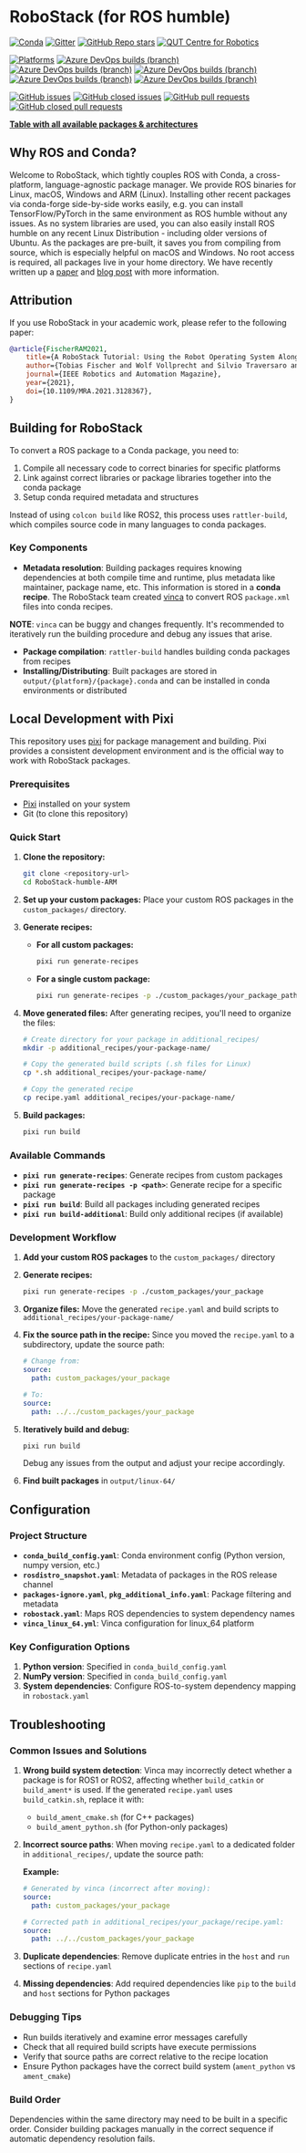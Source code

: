 # RoboStack (for ROS humble)

[![Conda](https://img.shields.io/conda/dn/robostack-humble/ros-humble-desktop?style=flat-square)](https://anaconda.org/robostack/)
[![Gitter](https://img.shields.io/gitter/room/RoboStack/Lobby?style=flat-square)](https://gitter.im/RoboStack/Lobby)
[![GitHub Repo stars](https://img.shields.io/github/stars/robostack/ros-humble?style=flat-square)](https://github.com/RoboStack/ros-humble/)
[![QUT Centre for Robotics](https://img.shields.io/badge/collection-QUT%20Robotics-%23043d71?style=flat-square)](https://qcr.github.io/)

[![Platforms](https://img.shields.io/badge/platforms-linux%20%7C%20win%20%7C%20macos%20%7C%20macos_arm64%20%7C%20linux_aarch64-green.svg?style=flat-square)](https://github.com/RoboStack/ros-humble)
[![Azure DevOps builds (branch)](https://img.shields.io/github/actions/workflow/status/robostack/ros-humble/linux.yml?branch=buildbranch_linux&label=build%20linux&style=flat-square)](https://github.com/RoboStack/ros-humble/actions/workflows/linux.yml)
[![Azure DevOps builds (branch)](https://img.shields.io/github/actions/workflow/status/robostack/ros-humble/win.yml?branch=buildbranch_win&label=build%20win&style=flat-square)](https://github.com/RoboStack/ros-humble/actions/workflows/win.yml)
[![Azure DevOps builds (branch)](https://img.shields.io/github/actions/workflow/status/robostack/ros-humble/osx.yml?branch=buildbranch_osx&label=build%20osx&style=flat-square)](https://github.com/RoboStack/ros-humble/actions/workflows/osx.yml)
[![Azure DevOps builds (branch)](https://img.shields.io/github/actions/workflow/status/robostack/ros-humble/osx_arm64.yml?branch=buildbranch_osx_arm64&label=build%20osx-arm64&style=flat-square)](https://github.com/RoboStack/ros-humble/actions/workflows/osx_arm64.yml)
[![Azure DevOps builds (branch)](https://img.shields.io/github/actions/workflow/status/robostack/ros-humble/build_linux_aarch64.yml?branch=buildbranch_linux_aarch64&label=build%20aarch64&style=flat-square)](https://github.com/RoboStack/ros-humble/actions/workflows/build_linux_aarch64.yml)

[![GitHub issues](https://img.shields.io/github/issues-raw/robostack/ros-humble?style=flat-square)](https://github.com/RoboStack/ros-humble/issues)
[![GitHub closed issues](https://img.shields.io/github/issues-closed-raw/robostack/ros-humble?style=flat-square)](https://github.com/RoboStack/ros-humble/issues?q=is%3Aissue+is%3Aclosed)
[![GitHub pull requests](https://img.shields.io/github/issues-pr-raw/robostack/ros-humble?style=flat-square)](https://github.com/RoboStack/ros-humble/pulls)
[![GitHub closed pull requests](https://img.shields.io/github/issues-pr-closed-raw/robostack/ros-humble?style=flat-square)](https://github.com/RoboStack/ros-humble/pulls?q=is%3Apr+is%3Aclosed)

[__Table with all available packages & architectures__](https://robostack.github.io/humble.html)

## Why ROS and Conda?
Welcome to RoboStack, which tightly couples ROS with Conda, a cross-platform, language-agnostic package manager. We provide ROS binaries for Linux, macOS, Windows and ARM (Linux). Installing other recent packages via conda-forge side-by-side works easily, e.g. you can install TensorFlow/PyTorch in the same environment as ROS humble without any issues. As no system libraries are used, you can also easily install ROS humble on any recent Linux Distribution - including older versions of Ubuntu. As the packages are pre-built, it saves you from compiling from source, which is especially helpful on macOS and Windows. No root access is required, all packages live in your home directory. We have recently written up a [paper](https://arxiv.org/abs/2104.12910) and [blog post](https://medium.com/robostack/cross-platform-conda-packages-for-ros-fa1974fd1de3) with more information.

## Attribution
If you use RoboStack in your academic work, please refer to the following paper:
```bibtex
@article{FischerRAM2021,
    title={A RoboStack Tutorial: Using the Robot Operating System Alongside the Conda and Jupyter Data Science Ecosystems},
    author={Tobias Fischer and Wolf Vollprecht and Silvio Traversaro and Sean Yen and Carlos Herrero and Michael Milford},
    journal={IEEE Robotics and Automation Magazine},
    year={2021},
    doi={10.1109/MRA.2021.3128367},
}
```

## Building for RoboStack

To convert a ROS package to a Conda package, you need to:
1. Compile all necessary code to correct binaries for specific platforms
2. Link against correct libraries or package libraries together into the conda package  
3. Setup conda required metadata and structures

Instead of using `colcon build` like ROS2, this process uses `rattler-build`, which compiles source code in many languages to conda packages.

### Key Components

- **Metadata resolution**: Building packages requires knowing dependencies at both compile time and runtime, plus metadata like maintainer, package name, etc. This information is stored in a **conda recipe**. The RoboStack team created [vinca](https://github.com/RoboStack/vinca.git) to convert ROS `package.xml` files into conda recipes.

**NOTE**: `vinca` can be buggy and changes frequently. It's recommended to iteratively run the building procedure and debug any issues that arise.

- **Package compilation**: `rattler-build` handles building conda packages from recipes
- **Installing/Distributing**: Built packages are stored in `output/{platform}/{package}.conda` and can be installed in conda environments or distributed 

## Local Development with Pixi

This repository uses [pixi](https://pixi.sh/) for package management and building. Pixi provides a consistent development environment and is the official way to work with RoboStack packages.

### Prerequisites

- [Pixi](https://pixi.sh/) installed on your system
- Git (to clone this repository)

### Quick Start

1. **Clone the repository:**
   ```bash
   git clone <repository-url>
   cd RoboStack-humble-ARM
   ```

2. **Set up your custom packages:**
   Place your custom ROS packages in the `custom_packages/` directory.

3. **Generate recipes:**

   - **For all custom packages:**
     ```bash
     pixi run generate-recipes
     ```

   - **For a single custom package:**
     ```bash
     pixi run generate-recipes -p ./custom_packages/your_package_path
     ```

4. **Move generated files:**
   After generating recipes, you'll need to organize the files:
   ```bash
   # Create directory for your package in additional_recipes/
   mkdir -p additional_recipes/your-package-name/
   
   # Copy the generated build scripts (.sh files for Linux)
   cp *.sh additional_recipes/your-package-name/
   
   # Copy the generated recipe
   cp recipe.yaml additional_recipes/your-package-name/
   ```

5. **Build packages:**
   ```bash
   pixi run build
   ```

### Available Commands

- **`pixi run generate-recipes`**: Generate recipes from custom packages
- **`pixi run generate-recipes -p <path>`**: Generate recipe for a specific package
- **`pixi run build`**: Build all packages including generated recipes
- **`pixi run build-additional`**: Build only additional recipes (if available)

### Development Workflow

1. **Add your custom ROS packages** to the `custom_packages/` directory

2. **Generate recipes:**
   ```bash
   pixi run generate-recipes -p ./custom_packages/your_package
   ```

3. **Organize files:**
   Move the generated `recipe.yaml` and build scripts to `additional_recipes/your-package-name/`

4. **Fix the source path in the recipe:**
   Since you moved the `recipe.yaml` to a subdirectory, update the source path:
   ```yaml
   # Change from:
   source:
     path: custom_packages/your_package
   
   # To:
   source:
     path: ../../custom_packages/your_package
   ```

5. **Iteratively build and debug:**
   ```bash
   pixi run build
   ```
   Debug any issues from the output and adjust your recipe accordingly.

6. **Find built packages** in `output/linux-64/`

## Configuration

### Project Structure
- **`conda_build_config.yaml`**: Conda environment config (Python version, numpy version, etc.)
- **`rosdistro_snapshot.yaml`**: Metadata of packages in the ROS release channel
- **`packages-ignore.yaml`**, **`pkg_additional_info.yaml`**: Package filtering and metadata
- **`robostack.yaml`**: Maps ROS dependencies to system dependency names
- **`vinca_linux_64.yml`**: Vinca configuration for linux_64 platform

### Key Configuration Options
1. **Python version**: Specified in `conda_build_config.yaml`
2. **NumPy version**: Specified in `conda_build_config.yaml`
3. **System dependencies**: Configure ROS-to-system dependency mapping in `robostack.yaml`

## Troubleshooting

### Common Issues and Solutions

1. **Wrong build system detection**:
   Vinca may incorrectly detect whether a package is for ROS1 or ROS2, affecting whether `build_catkin` or `build_ament*` is used. If the generated `recipe.yaml` uses `build_catkin.sh`, replace it with:
   - `build_ament_cmake.sh` (for C++ packages)
   - `build_ament_python.sh` (for Python-only packages)

2. **Incorrect source paths**:
   When moving `recipe.yaml` to a dedicated folder in `additional_recipes/`, update the source path:
   
   **Example:**
   ```yaml
   # Generated by vinca (incorrect after moving):
   source:
     path: custom_packages/your_package
   
   # Corrected path in additional_recipes/your_package/recipe.yaml:
   source:
     path: ../../custom_packages/your_package
   ```

3. **Duplicate dependencies**:
   Remove duplicate entries in the `host` and `run` sections of `recipe.yaml`

4. **Missing dependencies**:
   Add required dependencies like `pip` to the `build` and `host` sections for Python packages

### Debugging Tips
- Run builds iteratively and examine error messages carefully
- Check that all required build scripts have execute permissions
- Verify that source paths are correct relative to the recipe location
- Ensure Python packages have the correct build system (`ament_python` vs `ament_cmake`)

### Build Order
Dependencies within the same directory may need to be built in a specific order. Consider building packages manually in the correct sequence if automatic dependency resolution fails.